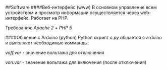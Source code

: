 ##Software
####Веб-интерфейс (www)
В основном управление всем устройством и просмотр информации осуществляется через web-интерфейс.
Работает на PHP.

Требования: *Apache 2* + *PHP 5*

####Общение с Arduino (python)
Python скрипт *c.py* общается с arduino и выполняет необходимые комманды.

*voff.var* - значение вольтажа для отключения

*von.var* - значение вольтажа для включения (после отключения)


